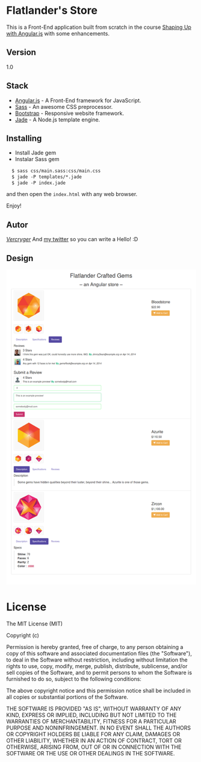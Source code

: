 # Flatlander's Store #

This is a Front-End application built from scratch in the course [Shaping Up with Angular.js](http://campus.codeschool.com/courses/shaping-up-with-angular-js/) with some enhancements.

## Version ##
1.0

## Stack ##

* [Angular.js] - A Front-End framework for JavaScript.
* [Sass] - An awesome CSS preprocessor.
* [Bootstrap] - Responsive website framework.
* [Jade] - A Node.js template engine.

## Installing ##

- Install Jade gem 
- Instalar Sass gem 
 
```
  $ sass css/main.sass:css/main.css
  $ jade -P templates/*.jade
  $ jade -P index.jade
```

and then open the `index.html` with any web browser.

Enjoy!

## Autor ##
*[Vercryger](http://www.github.com/vercryger)*
And [my twitter](https://twitter.com/vercryger) so you can write a Hello! :D

## Design ##
![The Design](https://raw.githubusercontent.com/Vercryger/flatlanders-store/master/preview.png)

# License #



The MIT License (MIT)

Copyright (c)

Permission is hereby granted, free of charge, to any person obtaining a copy of this software and associated documentation files (the "Software"), to deal in the Software without restriction, including without limitation the rights to use, copy, modify, merge, publish, distribute, sublicense, and/or sell copies of the Software, and to permit persons to whom the Software is furnished to do so, subject to the following conditions:

The above copyright notice and this permission notice shall be included in all copies or substantial portions of the Software.

THE SOFTWARE IS PROVIDED "AS IS", WITHOUT WARRANTY OF ANY KIND, EXPRESS OR IMPLIED, INCLUDING BUT NOT LIMITED TO THE WARRANTIES OF MERCHANTABILITY, FITNESS FOR A PARTICULAR PURPOSE AND NONINFRINGEMENT. IN NO EVENT SHALL THE AUTHORS OR COPYRIGHT HOLDERS BE LIABLE FOR ANY CLAIM, DAMAGES OR OTHER LIABILITY, WHETHER IN AN ACTION OF CONTRACT, TORT OR OTHERWISE, ARISING FROM, OUT OF OR IN CONNECTION WITH THE SOFTWARE OR THE USE OR OTHER DEALINGS IN THE SOFTWARE.

[Angular.js]: https://angularjs.org/
[Bootstrap]: http://getbootstrap.com/
[Sass]: http://sass-lang.com/
[Jade]: http://jade-lang.com/
